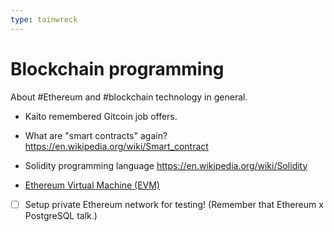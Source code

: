 ```yaml
---
type: tainwreck
---
```


# Blockchain programming

About #Ethereum and #blockchain technology in general.

- Kaito remembered Gitcoin job offers.

- What are "smart contracts" again? https://en.wikipedia.org/wiki/Smart_contract

- Solidity programming language https://en.wikipedia.org/wiki/Solidity

- [Ethereum Virtual Machine (EVM)](https://en.wikipedia.org/wiki/Ethereum#Virtual_machine)

- [ ] Setup private Ethereum network for testing!
(Remember that Ethereum x PostgreSQL talk.)
